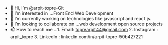 - 👋 Hi, I’m @arpit-topre-Git
- 👀 I’m interested in ...Front End Web Development
- 🌱 I’m currently working on technologies like javascript and react js. 
- 💞️ I’m looking to collaborate on ...web development open source projects
- 📫 How to reach me ...1. Email: toprearpit44@gmail.com
     2. Instagram : arpit_topre
     3. LinkedIn : linkedin.com/in/arpit-topre-50b427221

<!---
arpit-topre-Git/arpit-topre-Git is a ✨ special ✨ repository because its `README.md` (this file) appears on your GitHub profile.
You can click the Preview link to take a look at your changes.
--->
